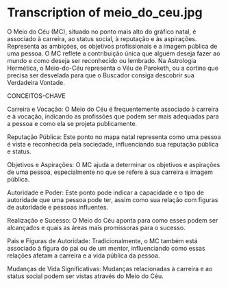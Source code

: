 # Transcription of meio_do_ceu.jpg

O Meio do Céu (MC), situado no ponto mais alto do gráfico natal, é associado à carreira, ao status social, à reputação e às aspirações. Representa as ambições, os objetivos profissionais e a imagem pública de uma pessoa. O MC reflete a contribuição única que alguém deseja fazer ao mundo e como deseja ser reconhecido ou lembrado. Na Astrologia Hermética, o Meio-do-Céu representa o Véu de Paroketh, ou a cortina que precisa ser desvelada para que o Buscador consiga descobrir sua Verdadeira Vontade.

CONCEITOS-CHAVE

Carreira e Vocação: O Meio do Céu é frequentemente associado à carreira e à vocação, indicando as profissões que podem ser mais adequadas para a pessoa e como ela se projeta publicamente.

Reputação Pública: Este ponto no mapa natal representa como uma pessoa é vista e reconhecida pela sociedade, influenciando sua reputação pública e status.

Objetivos e Aspirações: O MC ajuda a determinar os objetivos e aspirações de uma pessoa, especialmente no que se refere à sua carreira e imagem pública.

Autoridade e Poder: Este ponto pode indicar a capacidade e o tipo de autoridade que uma pessoa pode ter, assim como sua relação com figuras de autoridade e pessoas influentes.

Realização e Sucesso: O Meio do Céu aponta para como esses podem ser alcançados e quais as áreas mais promissoras para o sucesso.

Pais e Figuras de Autoridade: Tradicionalmente, o MC também está associado à figura do pai ou de um mentor, influenciando como essas relações afetam a carreira e a vida pública da pessoa.

Mudanças de Vida Significativas: Mudanças relacionadas à carreira e ao status social podem ser vistas através do Meio do Céu.